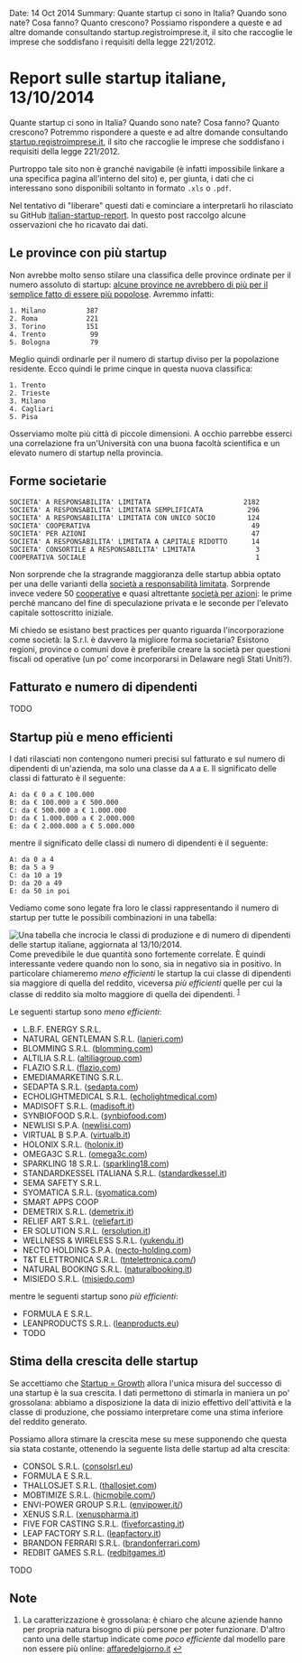 Date: 14 Oct 2014
Summary: Quante startup ci sono in Italia? Quando sono nate? Cosa fanno? Quanto crescono? Possiamo rispondere a queste e ad altre domande consultando startup.registroimprese.it, il sito che raccoglie le imprese che soddisfano i requisiti della legge 221/2012.

# Report sulle startup italiane, 13/10/2014 #

Quante startup ci sono in Italia? Quando sono nate? Cosa fanno? Quanto
crescono? Potremmo rispondere a queste e ad altre domande consultando
[startup.registroimprese.it](http://startup.registroimprese.it/), il sito che
raccoglie le imprese che soddisfano i requisiti della legge 221/2012.

Purtroppo tale sito non è granché navigabile (è infatti impossibile linkare a
una specifica pagina all'interno del sito) e, per giunta, i dati che ci
interessano sono disponibili soltanto in formato `.xls` o `.pdf`.

Nel tentativo di "liberare" questi dati e cominciare a interpretarli ho
rilasciato su GitHub
[italian-startup-report](https://github.com/jacquerie/italian-startups-report).
In questo post raccolgo alcune osservazioni che ho ricavato dai dati.

## Le province con più startup ##

Non avrebbe molto senso stilare una classifica delle province ordinate per il
numero assoluto di startup: [alcune province ne avrebbero di più per il
semplice fatto di essere più popolose](https://xkcd.com/1138/). Avremmo infatti:

    1. Milano          387
    2. Roma            221
    3. Torino 	       151
    4. Trento           99
    5. Bologna          79

Meglio quindi ordinarle per il numero di startup diviso per la popolazione
residente. Ecco quindi le prime cinque in questa nuova classifica:

    1. Trento
    2. Trieste
    3. Milano
    4. Cagliari
    5. Pisa

Osserviamo molte più città di piccole dimensioni. A occhio parrebbe esserci una
correlazione fra un'Università con una buona facoltà scientifica e un elevato
numero di startup nella provincia.

## Forme societarie ##

    SOCIETA' A RESPONSABILITA' LIMITATA                       2182
    SOCIETA' A RESPONSABILITA' LIMITATA SEMPLIFICATA           296
    SOCIETA' A RESPONSABILITA' LIMITATA CON UNICO SOCIO        124
    SOCIETA' COOPERATIVA                                        49
    SOCIETA' PER AZIONI                                         47
    SOCIETA' A RESPONSABILITA' LIMITATA A CAPITALE RIDOTTO      14
    SOCIETA' CONSORTILE A RESPONSABILITA' LIMITATA               3
    COOPERATIVA SOCIALE                                          1

Non sorprende che la stragrande maggioranza delle startup abbia optato per una
delle varianti della [società a responsabilità
limitata](https://it.wikipedia.org/wiki/Societ%C3%A0_a_responsabilit%C3%A0_limitata).
Sorprende invece vedere 50
[cooperative](https://it.wikipedia.org/wiki/Societ%C3%A0_cooperativa) e quasi
altrettante [società per
azioni](https://it.wikipedia.org/wiki/Societ%C3%A0_per_azioni): le prime perché
mancano del fine di speculazione privata e le seconde per l'elevato capitale
sottoscritto iniziale.

Mi chiedo se esistano best practices per quanto riguarda l'incorporazione come
società: la S.r.l. è davvero la migliore forma societaria? Esistono regioni,
province o comuni dove è preferibile creare la società per questioni fiscali od
operative (un po' come incorporarsi in Delaware negli Stati Uniti?).

## Fatturato e numero di dipendenti ##

TODO

## Startup più e meno efficienti ##

I dati rilasciati non contengono numeri precisi sul fatturato e sul numero di
dipendenti di un'azienda, ma solo una classe da `A` a `E`. Il significato delle
classi di fatturato è il seguente:

    A: da € 0 a € 100.000
    B: da € 100.000 a € 500.000
    C: da € 500.000 a € 1.000.000
    D: da € 1.000.000 a € 2.000.000
    E: da € 2.000.000 a € 5.000.000

mentre il significato delle classi di numero di dipendenti è il seguente:

    A: da 0 a 4
    B: da 5 a 9
    C: da 10 a 19
    D: da 20 a 49
    E: da 50 in poi

Vediamo come sono legate fra loro le classi rappresentando il numero di startup
per tutte le possibili combinazioni in una tabella:

<img src="/attachments/startup_classes.png" alt="Una tabella che incrocia le
classi di produzione e di numero di dipendenti delle startup italiane,
aggiornata al 13/10/2014."/>
Come prevedibile le due quantità sono fortemente correlate. È quindi
interessante vedere quando non lo sono, sia in negativo sia in positivo. In
particolare chiameremo _meno efficienti_ le startup la cui classe di dipendenti
sia maggiore di quella del reddito, viceversa _più efficienti_ quelle per cui
la classe di reddito sia molto maggiore di quella dei dipendenti. <sup
id="ref1-14102014"><a href="#fn1-14102014">1</a></sup>

Le seguenti startup sono _meno efficienti_:

* L.B.F. ENERGY S.R.L.
* NATURAL GENTLEMAN S.R.L. ([lanieri.com](http://www.lanieri.com))
* BLOMMING S.R.L. ([blomming.com](http://www.blomming.com/))
* ALTILIA S.R.L. ([altiliagroup.com](http://www.altiliagroup.com/))
* FLAZIO S.R.L. ([flazio.com](http://www.flazio.com/))
* EMEDIAMARKETING S.R.L.
* SEDAPTA S.R.L. ([sedapta.com](http://www.sedapta.com/))
* ECHOLIGHTMEDICAL S.R.L. ([echolightmedical.com](http://www.echolightmedical.com/))
* MADISOFT S.R.L. ([madisoft.it](http://madisoft.it/))
* SYNBIOFOOD S.R.L. ([synbiofood.com](http://synbiofood.com/))
* NEWLISI S.P.A. ([newlisi.com](http://www.newlisi.com/))
* VIRTUAL B S.P.A. ([virtualb.it](http://virtualb.it/))
* HOLONIX S.R.L. ([holonix.it](http://www.holonix.it/))
* OMEGA3C S.R.L. ([omega3c.com](http://www.omega3c.com/))
* SPARKLING 18 S.R.L. ([sparkling18.com](http://sparkling18.com/))
* STANDARDKESSEL ITALIANA S.R.L. ([standardkessel.it](http://standardkessel.it/))
* SEMA SAFETY S.R.L.
* SYOMATICA S.R.L. ([syomatica.com](http://www.syomatica.com/))
* SMART APPS COOP
* DEMETRIX S.R.L. ([demetrix.it](http://www.demetrix.it/))
* RELIEF ART S.R.L. ([reliefart.it](http://www.reliefart.it))
* ER SOLUTION S.R.L. ([ersolution.it](http://www.ersolution.it/))
* WELLNESS & WIRELESS S.R.L. ([yukendu.it](http://www.yukendu.it/))
* NECTO HOLDING S.P.A. ([necto-holding.com](http://necto-holding.com/))
* T&T ELETTRONICA S.R.L. ([tntelettronica.com/](http://www.tntelettronica.com/))
* NATURAL BOOKING S.R.L. ([naturalbooking.it](http://www.naturalbooking.it/))
* MISIEDO S.R.L. ([misiedo.com](http://misiedo.com/))

mentre le seguenti startup sono _più efficienti_:

* FORMULA E S.R.L.
* LEANPRODUCTS S.R.L. ([leanproducts.eu](http://www.leanproducts.eu/))
* TODO

## Stima della crescita delle startup ##

Se accettiamo che [Startup = Growth](http://paulgraham.com/growth.html) allora
l'unica misura del successo di una startup è la sua crescita. I dati permettono
di stimarla in maniera un po' grossolana: abbiamo a disposizione la data di
inizio effettivo dell'attività e la classe di produzione, che possiamo
interpretare come una stima inferiore del reddito generato.

Possiamo allora stimare la crescita mese su mese supponendo che questa sia
stata costante, ottenendo la seguente lista delle startup ad alta crescita:

* CONSOL S.R.L. ([consolsrl.eu](http://www.consolsrl.eu/))
* FORMULA E S.R.L.
* THALLOSJET S.R.L. ([thallosjet.com](http://xenuspharma.it/))
* MOBTIMIZE S.R.L. ([hicmobile.com/](http://www.hicmobile.com/))
* ENVI-POWER GROUP S.R.L. ([envipower.it/](http://www.envipower.it/))
* XENUS S.R.L. ([xenuspharma.it](http://xenuspharma.it/))
* FIVE FOR CASTING S.R.L. ([fiveforcasting.it](http://www.fiveforcasting.it/))
* LEAP FACTORY S.R.L. ([leapfactory.it](http://www.leapfactory.it/))
* BRANDON FERRARI S.R.L. ([brandonferrari.com](http://www.brandonferrari.com/))
* REDBIT GAMES S.R.L. ([redbitgames.it](http://www.redbitgames.it/))

TODO

## Note ##

<ol>
  <li id="fn1-14102014"><p>La caratterizzazione è grossolana: è chiaro che alcune aziende hanno per propria natura bisogno di più persone per poter funzionare. D'altro canto una delle startup indicate come <em>poco efficiente</em> dal modello pare non essere più online: <a href="http://affaredelgiorno.it/">affaredelgiorno.it</a> <a href="#ref1-14042014">&#8617;</a></p></li></p></li>
</ol>
